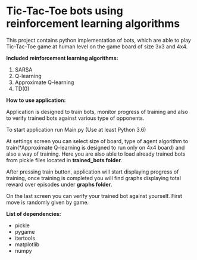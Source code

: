 # Tic-Tac-Toe bots using reinforcement learning algorithms

This project contains python implementation of bots, which are able to play Tic-Tac-Toe game at human level on the game board of size 3x3 and 4x4.  

**Included reinforcement learning algorithms:** 

1. SARSA
2. Q-learning
3. Approximate Q-learning
4. TD(0)

**How to use application:** 

Application is designed to train bots, monitor progress of training and also to verify trained bots against various type of opponents.

To start application run Main.py (Use at least Python 3.6)

At settings screen you can select size of board, type of agent algorithm to train(*Approximate Q-learning is designed to run only on 4x4 board) and also a way of training.
Here you are also able to load already trained bots from pickle files located in **trained_bots folder**.

After pressing train button, application will start displaying progress of training, once training is completed you will find graphs displaying total reward over episodes under **graphs folder**.

On the last screen you can verify your trained bot against yourself. First move is randomly given by game.

**List of dependencies:** 

<ul>
<li>pickle</li>
<li>pygame</li>
<li>itertools</li>
<li>matplotlib</li>
<li>numpy</li>
</ul>
